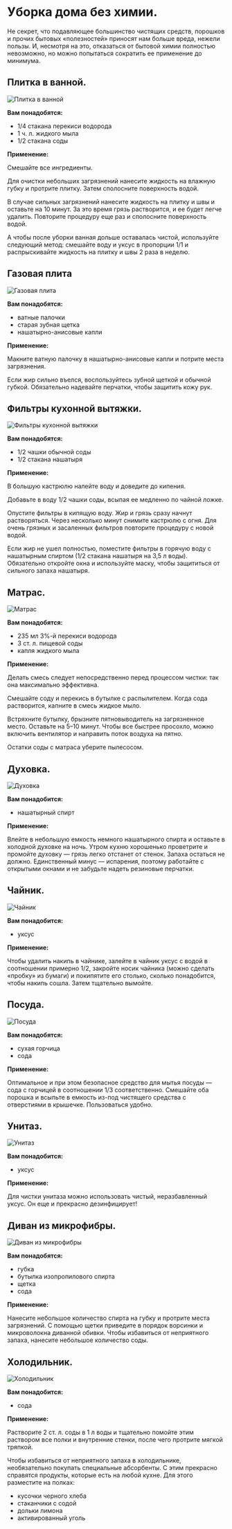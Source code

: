 # Уборка дома без химии.
Не секрет, что подавляющее большинство чистящих средств, порошков и прочих бытовых «полезностей» приносят нам больше вреда, нежели пользы. И, несмотря на это, отказаться от бытовой химии полностью невозможно, но можно попытаться сократить ее применение до минимума.

## Плитка в ванной.
![Плитка в ванной][id1]

**Вам понадобятся:**

- 1/4 стакана перекиси водорода
- 1 ч. л. жидкого мыла
- 1/2 стакана соды

**Применение:**

Смешайте все ингредиенты.

Для очистки небольших загрязнений нанесите жидкость на влажную губку и протрите плитку. Затем сполосните поверхность водой.

В случае сильных загрязнений нанесите жидкость на плитку и швы и оставьте на 10 минут. За это время грязь растворится, и ее будет легче удалить. Повторите процедуру еще раз и сполосните поверхность водой.

А чтобы после уборки ванная дольше оставалась чистой, используйте следующий метод: смешайте воду и уксус в пропорции 1/1 и распрыскивайте жидкость на плитку и швы 2 раза в неделю.

## Газовая плита
![Газовая плита][id2]

**Вам понадобятся:**

- ватные палочки
- старая зубная щетка
- нашатырно-анисовые капли

**Применение:**

Макните ватную палочку в нашатырно-анисовые капли и потрите места загрязнения.

Если жир сильно въелся, воспользуйтесь зубной щеткой и обычной губкой. Обязательно надевайте перчатки, чтобы защитить кожу рук.

## Фильтры кухонной вытяжки.
![Фильтры кухонной вытяжки][id3]

**Вам понадобятся:**

- 1/2 чашки обычной соды
- 1/2 стакана нашатыря

**Применение:**

В большую кастрюлю налейте воду и доведите до кипения.

Добавьте в воду 1/2 чашки соды, всыпая ее медленно по чайной ложке.

Опустите фильтры в кипящую воду. Жир и грязь сразу начнут растворяться. Через несколько минут снимите кастрюлю с огня. Для очень грязных и засаленных фильтров повторите процедуру с новой водой.

Если жир не ушел полностью, поместите фильтры в горячую воду с нашатырным спиртом (1/2 стакана нашатыря на 3,5 л воды). Обязательно откройте окна и используйте маску, чтобы защититься от сильного запаха нашатыря.

## Матрас.
![Матрас][id4]

**Вам понадобятся:**

- 235 мл 3%-й перекиси водорода
- 3 ст. л. пищевой соды
- капля жидкого мыла

**Применение:**

Делать смесь следует непосредственно перед процессом чистки: так она максимально эффективна.

Смешайте соду и перекись в бутылке с распылителем. Когда сода растворится, капните в смесь жидкое мыло.

Встряхните бутылку, брызните пятновыводитель на загрязненное место. Оставьте на 5–10 минут. Чтобы все быстрее просохло, можно включить вентилятор и направить поток воздуха на пятно.

Остатки соды с матраса уберите пылесосом.

## Духовка.
![Духовка][id5]

**Вам понадобится:**

- нашатырный спирт

**Применение:**

Влейте в небольшую емкость немного нашатырного спирта и оставьте в холодной духовке на ночь. Утром кухню хорошенько проветрите и промойте духовку — грязь легко отстанет от стенок. Запаха остаться не должно. Единственный минус — испарения, поэтому работайте с открытыми окнами и не забудьте надеть резиновые перчатки.

## Чайник.
![Чайник][id6]

**Вам понадобится:**

- уксус

**Применение:**

Чтобы удалить накипь в чайнике, залейте в чайник уксус с водой в соотношении примерно 1/2, закройте носик чайника (можно сделать «пробку» из бумаги) и покипятите его столько, сколько понадобится, чтобы накипь сошла. Затем тщательно вымойте.

## Посуда.
![Посуда][id7]

**Вам понадобятся:**

- сухая горчица
- сода

**Применение:**

Оптимальное и при этом безопасное средство для мытья посуды — сода с горчицей в соотношении 1/3 соответственно. Смешайте оба порошка и всыпьте в емкость из-под чистящего средства с отверстиями в крышечке. Пользоваться удобно. 

## Унитаз.
![Унитаз][id8]

**Вам понадобится:**

- уксус

**Применение:**

Для чистки унитаза можно использовать чистый, неразбавленный уксус. Он еще и прекрасно дезинфицирует!

## Диван из микрофибры.
![Диван из микрофибры][id9]

**Вам понадобятся:**

- губка
- бутылка изопропилового спирта
- щетка
- сода

**Применение:**

Нанесите небольшое количество спирта на губку и протрите места загрязнений. С помощью щетки приведите в порядок ворсинки и микроволокна диванной обивки. Чтобы избавиться от неприятного запаха, нанесите небольшое количество соды.

## Холодильник.
![Холодильник][id10]

**Вам понадобится:**

- сода

**Применение:**

Растворите 2 ст. л. соды в 1 л воды и тщательно помойте этим раствором все полки и внутренние стенки, после чего протрите мягкой тряпкой.

Чтобы избавиться от неприятного запаха в холодильнике, необязательно покупать специальные абсорбенты. С этим прекрасно справятся продукты, которые есть на любой кухне. Для этого разместите на полках:

- кусочки черного хлеба
- стаканчики с содой
- дольки лимона
- активированный уголь

[id1]: /images/Houseworks/Clearing/chistka_doma_bez_himii_001.jpg 'Уборка дома без химии'
[id2]: /images/Houseworks/Clearing/chistka_doma_bez_himii_002.jpg 'Уборка дома без химии'
[id3]: /images/Houseworks/Clearing/chistka_doma_bez_himii_003.jpg 'Уборка дома без химии'
[id4]: /images/Houseworks/Clearing/chistka_doma_bez_himii_004.jpg 'Уборка дома без химии'
[id5]: /images/Houseworks/Clearing/chistka_doma_bez_himii_005.jpg 'Уборка дома без химии'
[id6]: /images/Houseworks/Clearing/chistka_doma_bez_himii_006.jpg 'Уборка дома без химии'
[id7]: /images/Houseworks/Clearing/chistka_doma_bez_himii_007.jpg 'Уборка дома без химии'
[id8]: /images/Houseworks/Clearing/chistka_doma_bez_himii_008.jpg 'Уборка дома без химии'
[id9]: /images/Houseworks/Clearing/chistka_doma_bez_himii_009.jpg 'Уборка дома без химии'
[id10]: /images/Houseworks/Clearing/chistka_doma_bez_himii_010.jpg 'Уборка дома без химии'
